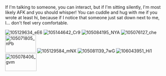 If I'm talking to someone, you can interact, but if I'm sitting silently, I'm most likely AFK and you should whisper! You can cuddle and hug with me if you wrote at least hi, because if I notice that someone just sat down next to me, I... don't feel very comfortable. 

![105129634_eE6](https://github.com/user-attachments/assets/1f309ee3-f86d-4e82-aba4-b0d04d356827)
![105144642_Cr9](https://github.com/user-attachments/assets/6f1297b3-34c2-4b5e-9cf4-5f6fee92e2d5)
![105084195_NYA](https://github.com/user-attachments/assets/dbd46062-093b-4df5-8baf-e86e441c31be)
![105076127_che](https://github.com/user-attachments/assets/982d6d84-b19b-4df3-80c2-b716ef6fa164)
<img width="99" height="57" alt="105071805_nPb" src="https://github.com/user-attachments/assets/ac8b1b34-4db1-451e-9751-11788ef0bfd4" />
![105129584_mNX](https://github.com/user-attachments/assets/66311886-6ed2-4079-8741-3d2bc93a32a2)
![105081139_7wG](https://github.com/user-attachments/assets/b2b35eb8-6420-414f-a528-c068dc01df18)
![106043951_Hi1](https://github.com/user-attachments/assets/1b7cb5b2-c1bb-4bdd-94cc-3d286703e523)
<img width="101" height="57" alt="105078406_gvm" src="https://github.com/user-attachments/assets/c8abfc02-160b-4a04-a6cc-b2089645552f" />
